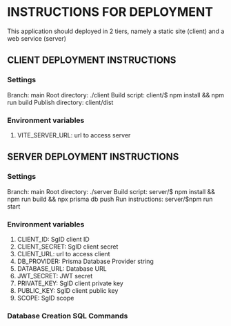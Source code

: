 # INSTRUCTIONS FOR DEPLOYMENT

This application should deployed in 2 tiers, namely a static site (client) and a web service (server)

## CLIENT DEPLOYMENT INSTRUCTIONS

### Settings

Branch: main
Root directory: ./client
Build script: client/$ npm install && npm run build
Publish directory: client/dist

### Environment variables

1. VITE_SERVER_URL: url to access server

## SERVER DEPLOYMENT INSTRUCTIONS

### Settings

Branch: main
Root directory: ./server
Build script: server/$ npm install && npm run build && npx prisma db push
Run instructions: server/$npm run start

### Environment variables

1. CLIENT_ID: SgID client ID
2. CLIENT_SECRET: SgID client secret
3. CLIENT_URL: url to access client
4. DB_PROVIDER: Prisma Database Provider string
5. DATABASE_URL: Database URL
6. JWT_SECRET: JWT secret
7. PRIVATE_KEY: SgID client private key
8. PUBLIC_KEY: SgID client public key
9. SCOPE: SgID scope

### Database Creation SQL Commands
